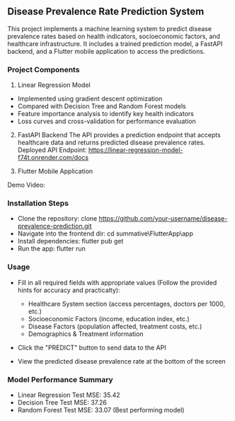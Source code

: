 ## Disease Prevalence Rate Prediction System

This project implements a machine learning system to predict disease prevalence rates based on health indicators, socioeconomic factors, and healthcare infrastructure. It includes a trained prediction model, a FastAPI backend, and a Flutter mobile application to access the predictions.

### Project Components

1. Linear Regression Model

- Implemented using gradient descent optimization
- Compared with Decision Tree and Random Forest models
- Feature importance analysis to identify key health indicators
- Loss curves and cross-validation for performance evaluation

2. FastAPI Backend
   The API provides a prediction endpoint that accepts healthcare data and returns predicted disease prevalence rates.
   Deployed API Endpoint: https://linear-regression-model-f74t.onrender.com/docs

3. Flutter Mobile Application

Demo Video:

### Installation Steps

- Clone the repository: clone https://github.com/your-username/disease-prevalence-prediction.git
- Navigate into the frontend dir: cd summative\FlutterApp\app
- Install dependencies: flutter pub get
- Run the app: flutter run

### Usage

- Fill in all required fields with appropriate values (Follow the provided hints for accuracy and practicalty):

    - Healthcare System section (access percentages, doctors per 1000, etc.)
    - Socioeconomic Factors (income, education index, etc.)
    - Disease Factors (population affected, treatment costs, etc.)
    - Demographics & Treatment information

- Click the "PREDICT" button to send data to the API
- View the predicted disease prevalence rate at the bottom of the screen

### Model Performance Summary

- Linear Regression Test MSE: 35.42
- Decision Tree Test MSE: 37.26
- Random Forest Test MSE: 33.07 (Best performing model)